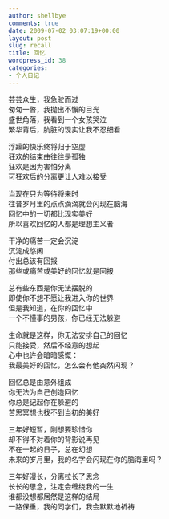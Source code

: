 ```yaml
---
author: shellbye
comments: true
date: 2009-07-02 03:07:19+00:00
layout: post
slug: recall
title: 回忆
wordpress_id: 38
categories:
- 个人日记
---
```


芸芸众生，我急驶而过  
匆匆一瞥，我抛出不懈的目光  
盛世角落，我看到一个女孩哭泣  
繁华背后，肮脏的现实让我不忍细看  
  
浮躁的快乐终将归于空虚  
狂欢的结束曲往往是孤独  
狂欢是因为害怕分离   
可狂欢后的分离更让人难以接受  
  
当现在只为等待将来时  
往昔岁月里的点点滴滴就会闪现在脑海  
回忆中的一切都比现实美好  
所以喜欢回忆的人都是理想主义者  
  
干净的痛苦一定会沉淀  
沉淀成悠闲  
付出总该有回报  
那些或痛苦或美好的回忆就是回报  
  
总有些东西是你无法摆脱的  
即使你不想不愿让我进入你的世界  
但是我知道，在你的回忆中  
一个不懂事的男孩，你已经无法躲避  
  
生命就是这样，你无法安排自己的回忆  
只能接受，然后不经意的想起  
心中也许会暗暗感慨：  
我最美好的回忆，怎么会有他突然闪现？  
  
回忆总是由意外组成  
你无法为自己创造回忆  
你总是记起你在躲避的  
苦思冥想也找不到当初的美好  
  
三年好短暂，刚想要珍惜你  
却不得不对着你的背影说再见  
不在一起的日子，总在幻想  
未来的岁月里，我的名字会闪现在你的脑海里吗？  
  
三年好漫长，分离拉长了思念  
长长的思念，注定会缠绕我的一生  
谁都没想都居然是这样的结局  
一路保重，我的同学们，我会默默地祈祷  
  

